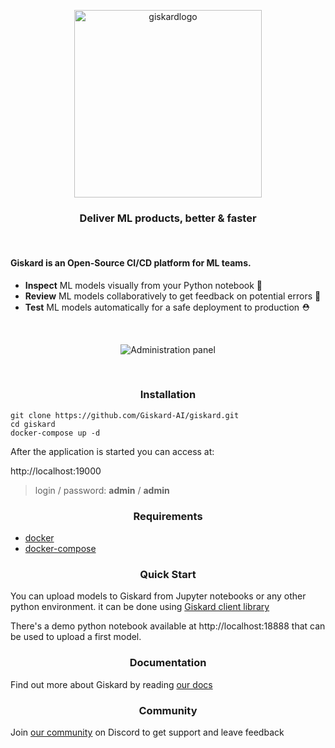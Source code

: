 <p align="center">
  <img width="300" alt="giskardlogo" src="giskard-frontend/src/assets/logo_full.svg">
</p>
<h3 align="center">Deliver ML products, better & faster</h3>
<br />

#### Giskard is an Open-Source CI/CD platform for ML teams.

- **Inspect** ML models visually from your Python notebook 📗
- **Review** ML models collaboratively to get feedback on potential errors 🧐
- **Test** ML models automatically for a safe deployment to production ⛑
<br />
<p align="center">
    <img src="readme/inspect.png" alt="Administration panel" />
</p>
<br/>
<h3 align="center">Installation</h3>

```shell
git clone https://github.com/Giskard-AI/giskard.git
cd giskard
docker-compose up -d
```

After the application is started you can access at:

http://localhost:19000

> login / password: **admin** / **admin**

<h3 align="center">Requirements</h3>

- [docker](https://docs.docker.com/get-docker/) 
- [docker-compose](https://docs.docker.com/compose/install/) 

<h3 align="center">Quick Start</h3>

You can upload models to Giskard from Jupyter notebooks or any other python environment. 
it can be done using [Giskard client library](https://docs.giskard.ai/start/guides/upload-your-model#1.-load-ai-inspector)

There's a demo python notebook available at http://localhost:18888 that can be used to upload a first model. 

<h3 align="center">Documentation</h3>

Find out more about Giskard by reading [our docs](https://docs.giskard.ai/)

<h3 align="center">Community</h3>

Join [our community](https://discord.com/invite/ABvfpbu69R) on Discord to get support and leave feedback
